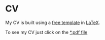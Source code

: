 # CV
My CV is built using a [free template](http://www.LaTeXTemplates.com) in [LaTeX](https://www.latex-project.org/).

To see my CV just click on the [*.pdf file](https://github.com/ryali93/CV/blob/master/CV.pdf)
